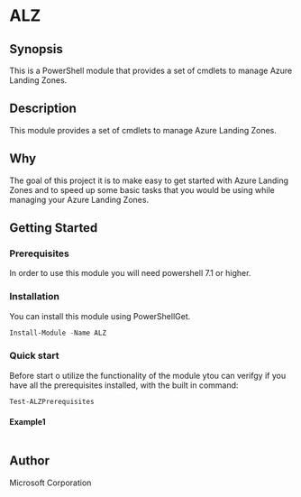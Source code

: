 # ALZ

## Synopsis

This is a PowerShell module that provides a set of cmdlets to manage Azure Landing Zones.

## Description

This module provides a set of cmdlets to manage Azure Landing Zones.

## Why

The goal of this project it is to make easy to get started with Azure Landing Zones and to speed up some basic tasks that you would be using while managing your Azure Landing Zones.

## Getting Started

### Prerequisites

In order to use this module you will need powershell 7.1 or higher.

### Installation

You can install this module using PowerShellGet.

```powershell
Install-Module -Name ALZ
```

### Quick start

Before start o utilize the functionality of the module ytou can verifgy if you have all the prerequisites installed, with the built in command:

```powershell
Test-ALZPrerequisites
```

#### Example1

```powershell


```

## Author

Microsoft Corporation

